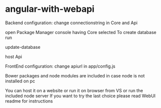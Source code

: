 # angular-with-webapi

Backend configuration:
change connectionstring in Core and Api

open Package Manager console having Core selected
To create database run

update-database

host Api

FrontEnd configuration:
change apiurl in app/config.js

Bower packages and node modules are included in case node is not installed on pc

You can host it on a website or run it on browser from VS or run the included node server
If you want to try the last choice please read WebUI readme for instructions
